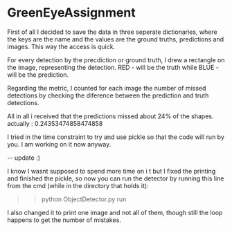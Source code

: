 # GreenEyeAssignment

First of all I decided to save the data in three seperate dictionaries, where the keys are the name and the values are the ground truths,
predictions and images. This way the access is quick.

For every detection by the precdiction or ground truth, I drew a rectangle on the image, representing the detection.
RED - will be the truth while BLUE - will be the prediction.

Regarding the metric, I counted for each image the number of missed detections by checking the diference between the prediction and truth detections.

All in all i received that the predictions missed about 24% of the shapes. actually : 0.24353474858474858

I tried in the time constraint to try and use pickle so that the code will run by you. I am working on it now anyway.


-- update :)

I know  I wasnt supposed to spend more time on i t but I fixed the printing and finished the pickle,
so now you can run the detector by running this line from the cmd (while in the directory that holds it): 
>> python ObjectDetector.py run


I also changed it to print one image and not all of them, though still the loop happens to get the number of mistakes.




